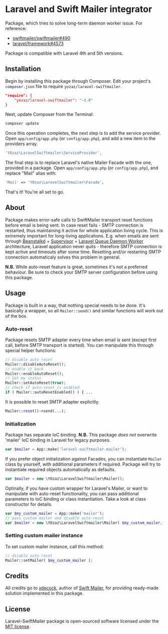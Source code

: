 # Laravel and Swift Mailer integrator

Package, which tries to solve long-term daemon worker issue.
For reference:

* [swiftmailer/swiftmailer#490](https://github.com/swiftmailer/swiftmailer/issues/490)
* [laravel/framework#4573](https://github.com/laravel/framework/issues/4573)

Package is compatible with Laravel 4th and 5th versions.

## Installation

Begin by installing this package through Composer. Edit your project's `composer.json` file to require `yozaz/laravel-swiftmailer`.

```json
"require": {
	"yozaz/laravel-swiftmailer": "~3.0"
}
```

Next, update Composer from the Terminal:

```bash
composer update
```

Once this operation completes, the next step is to add the service provider. Open `app/config/app.php` (or `config/app.php`), and add a new item to the providers array.

```php
'YOzaz\LaravelSwiftmailer\ServiceProvider',
```

The final step is to replace Laravel's native Mailer Facade with the one, provided in a package. Open `app/config/app.php` (or `config/app.php`), and replace "Mail" alias with:

```php
'Mail' => 'YOzaz\LaravelSwiftmailer\Facade',
```

That's it! You're all set to go.

## About

Package makes error-safe calls to SwiftMailer transport reset functions before email is being sent. In case reset fails - SMTP connection is restarted, thus maintaining it active for whole application living cycle.
This is extremely important for long-living applications. E.g. when emails are sent through [Beanstalkd](https://github.com/kr/beanstalkd) + [Supervisor](http://supervisord.org/) + [Laravel Queue Daemon Worker](http://laravel.com/docs/4.2/queues#daemon-queue-worker) architecture, Laravel application never quits - therefore SMTP connection is kept active and timeouts after some time. Resetting and/or restarting SMTP connection automaticaly solves this problem in general.

**N.B.** While auto-reset feature is great, sometimes it's not a preferred behaviour. Be sure to check your SMTP server configuration before using this package.

## Usage

Package is built in a way, that nothing special needs to be done. It's basically a wrapper, so all `Mailer::send()` and similar functions will work out of the box.

### Auto-reset

Package resets SMTP adapter every time when email is sent (except first call, before SMTP transport is started). You can manipulate this through special helper functions:

```php
// disable auto reset
Mailer::disableAutoReset();
// enable it back
Mailer::enableAutoReset();
// Set my status
Mailer::setAutoReset(true);
// check if auto-reset is enabled
if ( Mailer::autoResetEnabled() ) { ...
```

It is possible to reset SMTP adapter explicitly.

```php
Mailer::reset()->send(...);
```

### Initialization

Package has separate IoC binding. **N.B.** This package _does not_ overwrite 'mailer' IoC binding in Laravel for legacy purposes.

```php
var $mailer = App::make('laravel-swiftmailer.mailer');
```

If you prefer object initialization against Facades, you can instantiate `Mailer` class by yourself, with additional parameters if required. Package will try to instantiate required objects automatically as defaults.

```php
var $mailer = new \YOzaz\LaravelSwiftmailer\Mailer();
```

Optinally, if you have custom wrapper for Laravel's Mailer, or want to manipulate with auto-reset functionality, you can pass additional parameters to IoC binding or class instantiation. Take a look at class constructor for details.

```php
var $my_custom_mailer = App::make('mailer');
// pass custom mailer and disable auto-reset
var $mailer = new \YOzaz\LaravelSwiftmailer\Mailer( $my_custom_mailer, false );
```

### Setting custom mailer instance

To set custom mailer instance, call this method:

```php
// disable auto reset
Mailer::setMailer( $my_custom_mailer );
```

## Credits

All credits go to [xdecock](https://github.com/xdecock), author of [Swift Mailer](https://github.com/xdecock/swiftmailer), for providing ready-made solution implemented in this package.

## License

Laravel-SwiftMailer package is open-sourced software licensed under the [MIT license](http://opensource.org/licenses/MIT).
